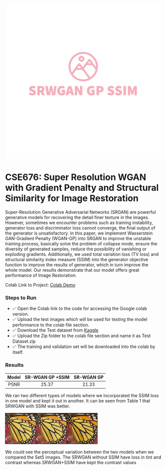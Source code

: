<p align="center">
  <img src="SRWGAN GP SSIM-logos_transparent.png" height=500>
</p>

# CSE676: Super Resolution WGAN with Gradient Penalty and Structural Similarity for Image Restoration
Super-Resolution Generative Adversarial Networks (SRGAN) are powerful generative models for recovering the detail finer texture in the images. However, sometimes we encounter problems such as training instability, generator loss and discriminator loss cannot converge, the final output of the generator is unsatisfactory. In this paper, we implement Wasserstein GAN-Gradient Penalty (WGAN-GP) into SRGAN to improve the unstable training process, basically solve the problem of collapse mode, ensure the diversity of generated samples, reduce the possibility of vanishing or exploding gradients. Additionally, we used total variation loss (TV loss) and structural similarity index measure (SSIM) into the generator objective function to improve the results of generator, which in turn improve the whole model. Our results demonstrate that our model offers great performance of Image Restoration. 

Colab Link to Project: [Colab Demo](https://colab.research.google.com/drive/1R-7UojfD2oHKiqUWDRFYZ7CjjOCNMiuu?usp=sharing)


### Steps to Run 

- ✅ Open the Colab link to the code for accessing the Google colab version.
- ✅ Upload the test images which will be used for testing the model performance to the colab file section.
- ✅ Download the Test dataset from [Kaggle](https://www.kaggle.com/datasets/landzz/llsrdatasets)
- ✅ Upload the Zip folder to the colab file section and name it as Test Dataset.zip
- ✅ The training and validation set will be downloaded into the colab by itself.
  



### Results
| Model | SR-WGAN GP +SSIM  | SR-WGAN GP  |
| :---:   | :-: | :-: |
| PSNR | 25.37 | 21.33 |

We ran two different types of models where we incorporated the SSIM loss in one model and kept it out in another. It can be seen from Table 1 that SRWGAN with SSIM was better. 

<p align="centre">
  <img src="butterflyx4.png" height=100>
</p>

We could see the perceptual variation between the two models when we compared the Set5 images. The SRWGAN without SSIM have loss in tint and contrast whereas SRWGAN+SSIM have kept the contrast values
